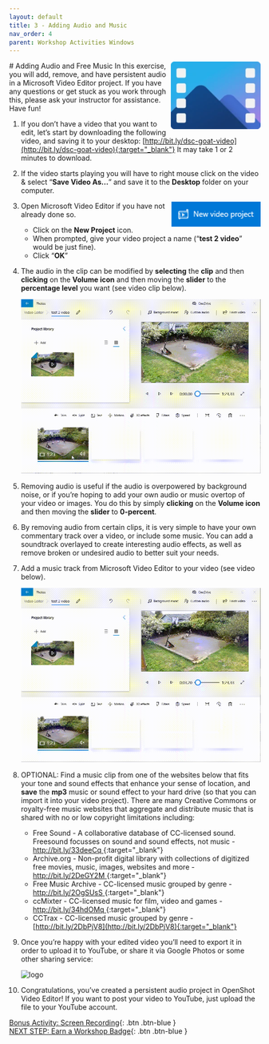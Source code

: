 ```yaml
---
layout: default
title: 3 - Adding Audio and Music
nav_order: 4
parent: Workshop Activities Windows
---
```


<img src="images/ms-videoeditor/ve-basics/logo.png" style="float:right;width:180px;" alt="logo">
# Adding Audio and Free Music
In this exercise, you will add, remove, and have persistent audio in a Microsoft Video Editor project. If you have any questions or get stuck as you work through this, please ask your instructor for assistance.  Have fun!

1.  If you don’t have a video that you want to edit, let’s start by downloading the following video, and saving it to your desktop: [http://bit.ly/dsc-goat-video](http://bit.ly/dsc-goat-video){:target="_blank"} It may take 1 or 2 minutes to download.
2.  If the video starts playing you will have to right mouse click on the video & select “**Save Video As...**” and save it to the **Desktop** folder on your computer.

    <img src="images/ms-videoeditor/ve-audio/new-project.png" style="float:right;width:180px;" alt="logo">

3.  Open Microsoft Video Editor if you have not already done so.
    -   Click on the **New Project** icon.
    -   When prompted, give your video project a name (“**test 2 video**” would be just fine).
    -   Click “**OK**”
4.  The audio in the clip can be modified by **selecting** the **clip** and then **clicking** on the **Volume icon** and then moving the **slider** to the **percentage level** you want (see video clip below).

    <img src="images/ms-videoeditor/ve-audio/edit-audio.gif" style="width:720px;" alt="logo">

5.  Removing audio is useful if the audio is overpowered by background noise, or if you’re hoping to add your own audio or music overtop of your video or images. You do this by simply **clicking** on the **Volume icon** and then moving the **slider** to **0-percent**.
6.  By removing audio from certain clips, it is very simple to have your own commentary track over a video, or include some music. You can add a soundtrack overlayed to create interesting audio effects, as well as remove broken or undesired audio to better suit your needs. 
7.  Add a music track from Microsoft Video Editor to your video (see video below).

    <img src="images/ms-videoeditor/ve-audio/add-background-music.gif" style="width:720px;" alt="logo">

8.  OPTIONAL: Find a music clip from one of the websites below that fits your tone and sound effects that enhance your sense of location, and **save** the **mp3** music or sound effect to your hard drive (so that you can import it into your video project). There are many Creative Commons or royalty-free music websites that aggregate and distribute music that is shared with no or low copyright limitations including:
    -   Free Sound - A collaborative database of CC-licensed sound. Freesound focusses on sound and sound effects, not music - [http://bit.ly/33deeCq ](http://bit.ly/33deeCq ){:target="_blank"}
    -   Archive.org - Non-profit digital library with collections of digitized free movies, music, images, websites and more - [http://bit.ly/2DeGY2M  ](http://bit.ly/2DeGY2M  ){:target="_blank"}
    -   Free Music Archive - CC-licensed music grouped by genre - [http://bit.ly/2OgSUsS ](http://bit.ly/2OgSUsS ){:target="_blank"}
    -   ccMixter - CC-licensed music for film, video and games - [http://bit.ly/34hdOMq ](http://bit.ly/34hdOMq ){:target="_blank"}
    -   CCTrax - CC-licensed music grouped by genre - [http://bit.ly/2DbPjV8](http://bit.ly/2DbPjV8){:target="_blank"}
9.  Once you’re happy with your edited video you’ll need to export it in order to upload it to YouTube, or share it via Google Photos or some other sharing service:

    <img src="images/ms-videoeditor/ve-audio/finish.gif" style="width:720px;" alt="logo">

10.  Congratulations, you’ve created a persistent audio project in OpenShot Video Editor! If you want to post your video to YouTube, just upload the file to your YouTube account.

[Bonus Activity: Screen Recording](screen-recording.html){: .btn .btn-blue }<br>
[NEXT STEP: Earn a Workshop Badge](informal-credentials.html){: .btn .btn-blue }
